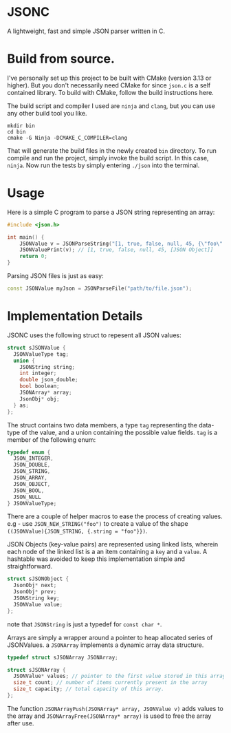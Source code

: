 # JSONC

A lightweight, fast and simple JSON parser written in C.

# Build from source.

I've personally set up this project to be built with CMake (version 3.13 or higher). But you don't necessarily need
CMake for since `json.c` is a self contained library. To build with CMake, follow the build instructions here.

The build script and compiler I used are `ninja` and `clang`, but you can use any other build tool you like.

```
mkdir bin
cd bin
cmake -G Ninja -DCMAKE_C_COMPILER=clang
```

That will generate the build files in the newly created `bin` directory.
To run compile and run the project, simply invoke the build script. In this case,
`ninja`. Now run the tests by simply entering `./json` into the terminal.

# Usage

Here is a simple C program to parse a JSON string representing an array:

```cpp
#include <json.h>

int main() {
    JSONValue v = JSONParseString("[1, true, false, null, 45, {\"foo\": 12.3}]");
    JSONValuePrint(v); // [1, true, false, null, 45, [JSON Object]]
    return 0;
}

```

Parsing JSON files is just as easy:

```cpp
const JSONValue myJson = JSONParseFile("path/to/file.json");
```

# Implementation Details

JSONC uses the following struct to repesent all JSON values:

```cpp
struct sJSONValue {
  JSONValueType tag;
  union {
    JSONString string;
    int integer;
    double json_double;
    bool boolean;
    JSONArray* array;
    JsonObj* obj;
  } as;
};
```

The struct contains two data members, a type `tag` representing the data-type of the value, and a union containing
the possible value fields. `tag` is a member of the following enum:

```cpp
typedef enum {
  JSON_INTEGER,
  JSON_DOUBLE,
  JSON_STRING,
  JSON_ARRAY,
  JSON_OBJECT,
  JSON_BOOL,
  JSON_NULL
} JSONValueType;
```

There are a couple of helper macros to ease the process of creating values.
e.g - use `JSON_NEW_STRING("foo")` to create a value of the shape `((JSONValue){JSON_STRING, {.string = "foo"}})`.

JSON Objects (key-value pairs) are represented using linked lists, wherein each node of the
linked list is a an item containing a `key` and a `value`. A hashtable was avoided to keep this implementation
simple and straightforward.

```cpp
struct sJSONObject {
  JsonObj* next;
  JsonObj* prev;
  JSONString key;
  JSONValue value;
};
```

note that `JSONString` is just a typedef for `const char *`.

Arrays are simply a wrapper around a pointer to heap allocated series of JSONValues.
a `JSONArray` implements a dynamic array data structure.

```cpp
typedef struct sJSONArray JSONArray;

struct sJSONArray {
  JSONValue* values; // pointer to the first value stored in this array.
  size_t count; // number of items currently present in the array
  size_t capacity; // total capacity of this array.
};
```

The function `JSONArrayPush(JSONArray* array, JSONValue v)` adds values to the array
and `JSONArrayFree(JSONArray* array)` is used to free the array after use.
